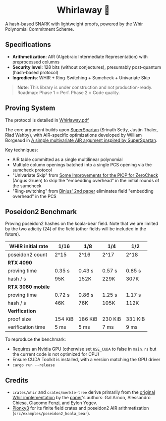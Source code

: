<h1 align="center">Whirlaway 🐎</h1>

A hash-based SNARK with lightweight proofs, powered by the [Whir](https://eprint.iacr.org/2024/1586) Polynomial Commitment Scheme.

## Specifications

- **Arithmetization**: AIR (Algebraic Intermediate Representation) with preprocessed columns
- **Security level**: 128 bits (without conjectures), presumably post-quantum (hash-based protocol)
- **Ingredients**: WHIR + Ring-Switching + Sumcheck + Univariate Skip

> **Note**: This library is under construction and not production-ready. Roadmap: Phase 1 = Perf. Phase 2 = Code quality.

## Proving System

The protocol is detailed in [Whirlaway.pdf](Whirlaway.pdf)

The core argument builds upon [SuperSpartan](https://eprint.iacr.org/2023/552.pdf) (Srinath Setty, Justin Thaler, Riad Wahby), with AIR-specific optimizations developed by William Borgeaud in [A simple multivariate AIR argument inspired by SuperSpartan](https://solvable.group/posts/super-air/#fnref:1).

Key techniques:

- AIR table committed as a single multilinear polynomial
- Multiple column openings batched into a single PCS opening via the sumcheck protocol
- "Univariate Skip" from [Some Improvements for the PIOP for ZeroCheck](https://eprint.iacr.org/2024/108.pdf) (Angus Gruen) to skip the "embedding overhead" in the initial rounds of the sumcheck
- "Ring-switching" from [Binius' 2nd paper](https://eprint.iacr.org/2024/504.pdf) eliminates field "embedding overhead" in the PCS

## Poseidon2 Benchmark

Proving poseidon2 hashes on the koala-bear field. Note that we are limited by the two adicity (24) of the field (other fields will be included in the future).

| WHIR initial rate   | 1/16    | 1/8     | 1/4     | 1/2     |
| ------------------- | ------- | ------- | ------- | ------- |
| poseidon2 count     | 2^15    | 2^16    | 2^17    | 2^18    |
| **RTX 4090**        |         |         |         |         |
| proving time        | 0.35 s  | 0.43 s  | 0.57 s  | 0.85 s  |
| hash / s            | 95K     | 152K    | 229K    | 307K    |
| **RTX 3060 mobile** |         |         |         |         |
| proving time        | 0.72 s  | 0.86 s  | 1.25 s  | 1.17 s  |
| hash / s            | 46K     | 76K     | 105K    | 112K    |
| **Verification**    |         |         |         |         |
| proof size          | 154 KiB | 186 KiB | 230 KiB | 331 KiB |
| verification time   | 5 ms    | 5 ms    | 7 ms    | 9 ms    |

To reproduce the benchmark:

- Requires an Nvidia GPU (otherwise set `USE_CUDA` to false in `main.rs` but the current code is not optimized for CPU)
- Ensure CUDA Toolkit is installed, with a version matching the GPU driver
- `cargo run --release`

## Credits

- `crates/whir` and `crates/merkle-tree` derive primarily from the [original Whir implementation](https://github.com/WizardOfMenlo/whir) by the [paper](https://eprint.iacr.org/2024/1586)'s authors: Gal Arnon, Alessandro Chiesa, Giacomo Fenzi, and Eylon Yogev.
- [Plonky3](https://github.com/Plonky3/Plonky3) for its finite field crates and poseidon2 AIR arithmetization (`src/examples/poseidon2_koala_bear`).
